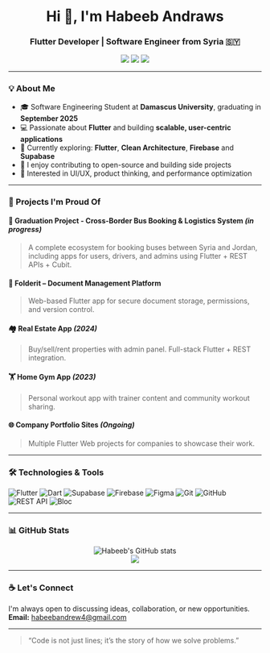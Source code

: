 <h1 align="center">Hi 👋, I'm Habeeb Andraws</h1>
<h3 align="center">Flutter Developer | Software Engineer from Syria 🇸🇾</h3>

<p align="center">
  <a href="https://habeebandraws.vercel.app/" target="_blank"><img src="https://img.shields.io/badge/Portfolio-%23008080?style=for-the-badge&logo=vercel&logoColor=white"/></a>
  <a href="https://www.linkedin.com/in/habeeb-andrew-6960a8296" target="_blank"><img src="https://img.shields.io/badge/LinkedIn-%230077B5?style=for-the-badge&logo=linkedin&logoColor=white"/></a>
  <a href="mailto:habeebandrew4@gmail.com"><img src="https://img.shields.io/badge/Email-%23D14836?style=for-the-badge&logo=gmail&logoColor=white"/></a>
</p>

---

### 💡 About Me

- 🎓 Software Engineering Student at **Damascus University**, graduating in **September 2025**  
- 💻 Passionate about **Flutter** and building **scalable, user-centric applications**
- 🧠 Currently exploring: **Flutter**, **Clean Architecture**,  **Firebase** and **Supabase**
- 🌱 I enjoy contributing to open-source and building side projects
- 🧩 Interested in UI/UX, product thinking, and performance optimization

---

### 🚀 Projects I'm Proud Of

#### 🚌 Graduation Project - Cross-Border Bus Booking & Logistics System *(in progress)*
> A complete ecosystem for booking buses between Syria and Jordan, including apps for users, drivers, and admins using Flutter + REST APIs + Cubit.

#### 📂 Folderit – Document Management Platform 
> Web-based Flutter app for secure document storage, permissions, and version control.

#### 🏘️ Real Estate App *(2024)*
> Buy/sell/rent properties with admin panel. Full-stack Flutter + REST integration.

#### 🏋️ Home Gym App *(2023)*
> Personal workout app with trainer content and community workout sharing.

#### 🌐 Company Portfolio Sites *(Ongoing)*
> Multiple Flutter Web projects for companies to showcase their work.

---

### 🛠️ Technologies & Tools

![Flutter](https://img.shields.io/badge/Flutter-%2302569B.svg?style=flat&logo=flutter&logoColor=white)
![Dart](https://img.shields.io/badge/Dart-%230175C2.svg?style=flat&logo=dart&logoColor=white)
![Supabase](https://img.shields.io/badge/Supabase-%233ECF8E.svg?style=flat&logo=supabase&logoColor=white)
![Firebase](https://img.shields.io/badge/Firebase-%23FFCA28.svg?style=flat&logo=firebase&logoColor=black)
![Figma](https://img.shields.io/badge/Figma-%23F24E1E.svg?style=flat&logo=figma&logoColor=white)
![Git](https://img.shields.io/badge/Git-%23F05032.svg?style=flat&logo=git&logoColor=white)
![GitHub](https://img.shields.io/badge/GitHub-%23121011.svg?style=flat&logo=github&logoColor=white)
![REST API](https://img.shields.io/badge/REST%20API-%23000000.svg?style=flat&logo=api&logoColor=white)
![Bloc](https://img.shields.io/badge/BLoC/Cubit-%231E88E5.svg?style=flat&logo=flutter&logoColor=white)

---

### 📊 GitHub Stats

<p align="center">
  <img src="https://github-readme-stats.vercel.app/api?username=habeebandraws&show_icons=true&theme=radical" alt="Habeeb's GitHub stats" />
  <br />
  <img src="https://github-readme-streak-stats.herokuapp.com?user=habeebandraws&theme=radical" />
</p>


---

### ☕ Let's Connect

I'm always open to discussing ideas, collaboration, or new opportunities.  
**Email:** [habeebandrew4@gmail.com](mailto:habeebandrew4@gmail.com)

---

> “Code is not just lines; it’s the story of how we solve problems.”

